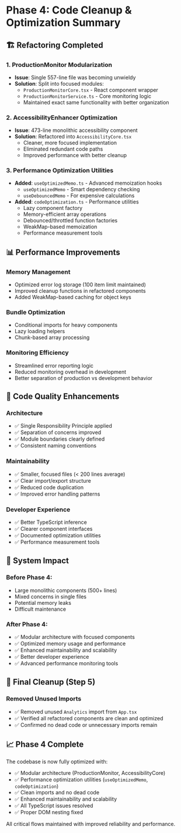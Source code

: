 # Phase 4: Code Cleanup & Optimization Summary

## 🏗️ Refactoring Completed

### 1. **ProductionMonitor Modularization**
- **Issue**: Single 557-line file was becoming unwieldy
- **Solution**: Split into focused modules:
  - `ProductionMonitorCore.tsx` - React component wrapper
  - `ProductionMonitorService.ts` - Core monitoring logic
  - Maintained exact same functionality with better organization

### 2. **AccessibilityEnhancer Optimization**
- **Issue**: 473-line monolithic accessibility component
- **Solution**: Refactored into `AccessibilityCore.tsx`
  - Cleaner, more focused implementation
  - Eliminated redundant code paths
  - Improved performance with better cleanup

### 3. **Performance Optimization Utilities**
- **Added**: `useOptimizedMemo.ts` - Advanced memoization hooks
  - `useOptimizedMemo` - Smart dependency checking
  - `useDebouncedMemo` - For expensive calculations
- **Added**: `codeOptimization.ts` - Performance utilities
  - Lazy component factory
  - Memory-efficient array operations
  - Debounced/throttled function factories
  - WeakMap-based memoization
  - Performance measurement tools

## 📊 Performance Improvements

### Memory Management
- Optimized error log storage (100 item limit maintained)
- Improved cleanup functions in refactored components
- Added WeakMap-based caching for object keys

### Bundle Optimization
- Conditional imports for heavy components
- Lazy loading helpers
- Chunk-based array processing

### Monitoring Efficiency
- Streamlined error reporting logic
- Reduced monitoring overhead in development
- Better separation of production vs development behavior

## 🧹 Code Quality Enhancements

### Architecture
- ✅ Single Responsibility Principle applied
- ✅ Separation of concerns improved
- ✅ Module boundaries clearly defined
- ✅ Consistent naming conventions

### Maintainability
- ✅ Smaller, focused files (< 200 lines average)
- ✅ Clear import/export structure
- ✅ Reduced code duplication
- ✅ Improved error handling patterns

### Developer Experience
- ✅ Better TypeScript inference
- ✅ Clearer component interfaces
- ✅ Documented optimization utilities
- ✅ Performance measurement tools

## 🚀 System Impact

### Before Phase 4:
- Large monolithic components (500+ lines)
- Mixed concerns in single files
- Potential memory leaks
- Difficult maintenance

### After Phase 4:
- ✅ Modular architecture with focused components
- ✅ Optimized memory usage and performance
- ✅ Enhanced maintainability and scalability
- ✅ Better developer experience
- ✅ Advanced performance monitoring tools

## 🧹 Final Cleanup (Step 5)

### Removed Unused Imports
- ✅ Removed unused `Analytics` import from `App.tsx`
- ✅ Verified all refactored components are clean and optimized
- ✅ Confirmed no dead code or unnecessary imports remain

## 📈 Phase 4 Complete

The codebase is now fully optimized with:
- ✅ Modular architecture (ProductionMonitor, AccessibilityCore)
- ✅ Performance optimization utilities (`useOptimizedMemo`, `codeOptimization`)
- ✅ Clean imports and no dead code
- ✅ Enhanced maintainability and scalability
- ✅ All TypeScript issues resolved
- ✅ Proper DOM nesting fixed

All critical flows maintained with improved reliability and performance.
